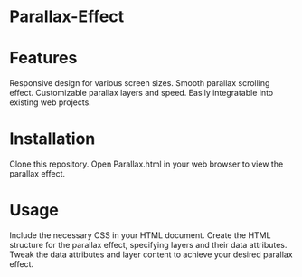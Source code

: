 # Parallax-Effect
# Features
Responsive design for various screen sizes.
Smooth parallax scrolling effect.
Customizable parallax layers and speed.
Easily integratable into existing web projects.
# Installation
Clone this repository.
Open Parallax.html in your web browser to view the parallax effect.
# Usage
Include the necessary CSS in your HTML document.
Create the HTML structure for the parallax effect, specifying layers and their data attributes.
Tweak the data attributes and layer content to achieve your desired parallax effect.
